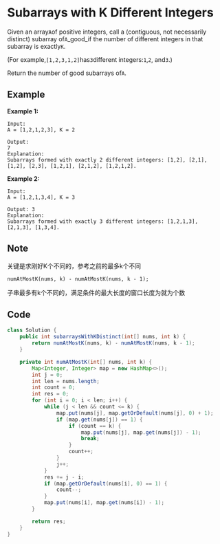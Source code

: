 # Subarrays with K Different Integers

Given an array`A`of positive integers, call a (contiguous, not necessarily distinct) subarray of`A`\_good_if the number of different integers in that subarray is exactly`K`.

(For example,`[1,2,3,1,2]`has`3`different integers:`1`,`2`, and`3`.)

Return the number of good subarrays of`A`.

## Example

**Example 1:**

```
Input: 
A = [1,2,1,2,3], K = 2

Output: 
7
Explanation: 
Subarrays formed with exactly 2 different integers: [1,2], [2,1], [1,2], [2,3], [1,2,1], [2,1,2], [1,2,1,2].
```

**Example 2:**

```
Input: 
A = [1,2,1,3,4], K = 3

Output: 3
Explanation: 
Subarrays formed with exactly 3 different integers: [1,2,1,3], [2,1,3], [1,3,4].
```

## Note

关键是求刚好K个不同的，参考之前的最多k个不同

```
numAtMostK(nums, k) - numAtMostK(nums, k - 1);
```

子串最多有k个不同的，满足条件的最大长度的窗口长度为就为个数

## Code

```java
class Solution {
    public int subarraysWithKDistinct(int[] nums, int k) {
        return numAtMostK(nums, k) - numAtMostK(nums, k - 1);
    }

    private int numAtMostK(int[] nums, int k) {
        Map<Integer, Integer> map = new HashMap<>();
        int j = 0;
        int len = nums.length;
        int count = 0;
        int res = 0;
        for (int i = 0; i < len; i++) {
            while (j < len && count <= k) {
                map.put(nums[j], map.getOrDefault(nums[j], 0) + 1);
                if (map.get(nums[j]) == 1) {
                    if (count == k) {
                        map.put(nums[j], map.get(nums[j]) - 1);
                        break;
                    }
                    count++;
                }
                j++;
            }
            res += j - i;
            if (map.getOrDefault(nums[i], 0) == 1) {
                count--;
            }
            map.put(nums[i], map.get(nums[i]) - 1);   
        }

        return res;
    }
}
```
